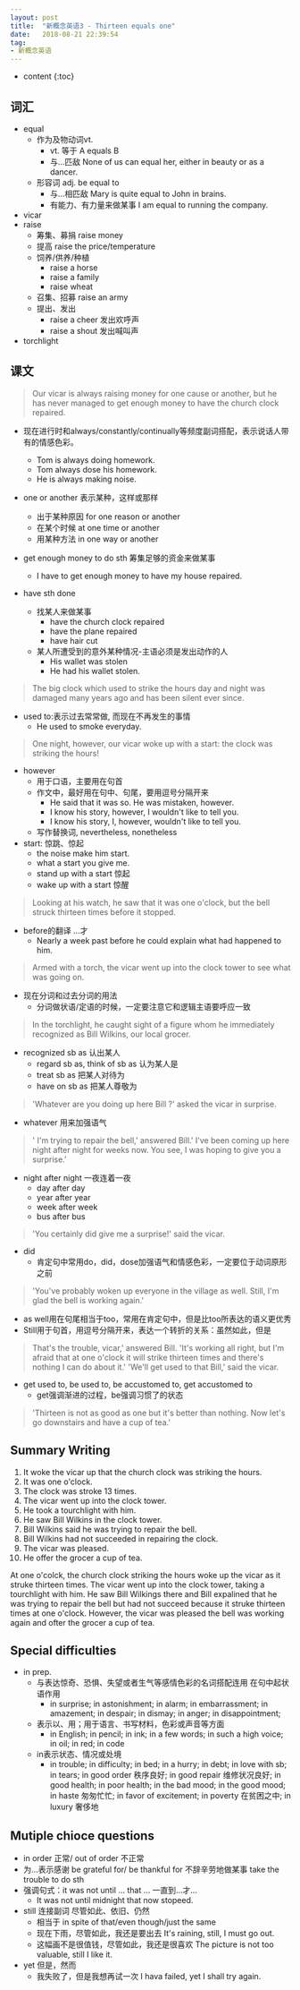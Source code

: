```yaml
---
layout: post
title:  "新概念英语3 - Thirteen equals one"
date:   2018-08-21 22:39:54
tag:
- 新概念英语
---
```


* content
{:toc}


## 词汇

- equal
    - 作为及物动词vt.
        - vt. 等于 A equals B
        - 与...匹敌 None of us can equal her, either in beauty or as a dancer.
    - 形容词 adj.  be equal to
        - 与...相匹敌 Mary is quite equal to John in brains.
        - 有能力、有力量来做某事 I am equal to running the company.
- vicar
- raise
    - 筹集、募捐 raise money
    - 提高  raise the price/temperature
    - 饲养/供养/种植 
        - raise a horse
        - raise a family
        - raise wheat
    - 召集、招募 raise an army
    - 提出、发出
        - raise a cheer 发出欢呼声
        - raise a shout 发出喊叫声
- torchlight

## 课文
> Our vicar is always raising money for one cause or another, but he has never managed to get enough money to have the church clock repaired.

- 现在进行时和always/constantly/continually等频度副词搭配，表示说话人带有的情感色彩。

    - Tom is always doing homework.
    - Tom always dose his homework.
    - He is always making noise.

- one or another 表示某种，这样或那样
    - 出于某种原因 for one reason or another
    - 在某个时候 at one time or another
    - 用某种方法 in one way or another

- get enough money to do sth 筹集足够的资金来做某事
    - I have to get enough money to have my house repaired. 
- have sth done 
    - 找某人来做某事
        - have the church clock repaired
        -  have the plane repaired
        - have hair cut
    - 某人所遭受到的意外某种情况-主语必须是发出动作的人
        - His wallet was stolen
        - He had his wallet stolen. 
> The big clock which used to strike the hours day and night was damaged many years ago and has been silent ever since.
- used to:表示过去常常做, 而现在不再发生的事情
    - He used to smoke everyday.

> One night, however, our vicar woke up with a start: the clock was striking the hours!
- however
    - 用于口语，主要用在句首
    - 作文中，最好用在句中、句尾，要用逗号分隔开来
        - He said that it was so. He was mistaken, however.
        - I know his story, however, I wouldn't like to tell you.
        - I know his story, I, however, wouldn't like to tell you.
    - 写作替换词, nevertheless, nonetheless
- start: 惊跳、惊起
    - the noise make him start.
    - what a start you give me.
    - stand up with a start 惊起
    - wake up with a start 惊醒
 > Looking at his watch, he saw that it was one o'clock, but the bell struck thirteen times before it stopped. 
 - before的翻译 ...才
    - Nearly a week past before he could explain what had happened to him.

> Armed with a torch, the vicar went up into the clock tower to see what was going on.
- 现在分词和过去分词的用法
    - 分词做状语/定语的时候，一定要注意它和逻辑主语要呼应一致

> In the torchlight, he caught sight of a figure whom he immediately recognized as Bill Wilkins, our local grocer. 
- recognized sb as 认出某人
    - regard sb as, think of sb as 认为某人是
    - treat sb as 把某人对待为
    - have on sb as 把某人尊敬为
 > 'Whatever are you doing up here Bill ?' asked the vicar in surprise. 
 - whatever 用来加强语气
 > ' I'm trying to repair the bell,' answered Bill.' I've been coming up here night after night for weeks now. You see, I was hoping to give you a surprise.'
 - night after night 一夜连着一夜
    - day after day
    - year after year
    - week after week
    - bus after bus
> 'You certainly did give me a surprise!' said the vicar. 
- did
    - 肯定句中常用do，did，dose加强语气和情感色彩，一定要位于动词原形之前
>'You've probably woken up everyone in the village as well. Still, I'm glad the bell is working again.' 
- as well用在句尾相当于too，常用在肯定句中，但是比too所表达的语义更优秀
- Still用于句首，用逗号分隔开来，表达一个转折的关系：虽然如此，但是
> That's the trouble, vicar,' answered Bill. 'It's working all right, but I'm afraid that at one o'clock it will strike thirteen times and there's nothing I can do about it.' 
> 'We'll get used to that Bill,' said the vicar.  
- get used to, be used to, be accustomed to, get accustomed to
    - get强调渐进的过程，be强调习惯了的状态
> 'Thirteen is not as good as one but it's better than nothing. Now let's go downstairs and have a cup of tea.'
## Summary Writing
1. It woke the vicar up that the church clock was striking the hours.
2. It was one o'clock.
3. The clock was stroke 13 times.
4. The vicar went up into the clock tower.
5. He took a tourchlight with him.
6. He saw Bill Wilkins in the clock tower.
7. Bill Wilkins said he was trying to repair the bell.
8. Bill Wilkins had not succeeded in repairing the clock.
9. The vicar was pleased.
10. He offer the grocer a cup of tea.

At one o'colck, the church clock striking the hours woke up the vicar as it struke thirteen times. The vicar went up into the clock tower, taking a tourchlight with him. He saw Bill Wilkings there and Bill expalined that he was trying to repair the bell but had not succeed because it struke thirteen times at one o'clock. However, the vicar was pleased the bell was working again and ofter the grocer a cup of tea. 

## Special difficulties
- in prep.
    - 与表达惊奇、恐惧、失望或者生气等感情色彩的名词搭配连用 在句中起状语作用
        - in surprise; in astonishment; in alarm; in embarrassment; in amazement; in despair; in dismay; in anger; in disappointment;
    - 表示以、用；用于语言、书写材料，色彩或声音等方面
        - in English; in pencil; in ink; in a few words; in such a high voice; in oil; in red; in code
    - in表示状态、情况或处境
        - in trouble; in difficulty; in bed; in a hurry; in debt; in love with sb; in tears; in good order 秩序良好; in good repair 维修状况良好; in good health; in poor health; in the bad mood; in the good mood; in haste 匆匆忙忙; in favor of excitement; in poverty 在贫困之中; in luxury 奢侈地

## Mutiple chioce questions
- in order 正常/ out of order 不正常
- 为...表示感谢 be grateful for/ be thankful for   不辞辛劳地做某事 take the trouble to do sth
- 强调句式：it was not until ... that ... 一直到...才... 
	- It was not until midnight that now stopeed.
- still 连接副词 尽管如此、依旧、仍然
	- 相当于 in spite of that/even though/just the same
	- 现在下雨，尽管如此，我还是要出去 It's raining, still, I must go out.
	- 这幅画不是很值钱，尽管如此，我还是很喜欢 The picture is not too valuable, still I like it.
- yet 但是，然而 
	- 我失败了，但是我想再试一次 I hava failed, yet I shall try again. 

